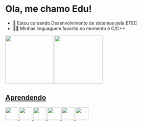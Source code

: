 # Ola, me chamo Edu! #
     
- 🤖 Estou cursando Desenvolvimento de sistemas pela ETEC
- 🧑‍💻 Minhas linguaguem favorita no momento é C/C++

<div>
  <a href="https://github.com/nseduuu" >
  <img height="150em" src="https://github-readme-stats.vercel.app/api?username=nseduuu&show_icons=true&theme=dracula&include_all_commits=true&count_private=true" />
  <img height="150em" src="https://github-readme-stats.vercel.app/api/top-langs/?username=nseduuu&layout=compact&langs_count=7&theme=dracula" />
</div>

## Aprendendo ##
<div display="flex" flex-direction="row">
  <img src="https://cdn.jsdelivr.net/gh/devicons/devicon/icons/c/c-original.svg" width="40" height="40"/>
  <img src="https://cdn.jsdelivr.net/gh/devicons/devicon/icons/html5/html5-original.svg" width="40" height="40" />
  <img src="https://cdn.jsdelivr.net/gh/devicons/devicon/icons/css3/css3-original.svg" width="40" height="40" />
  <img src="https://cdn.jsdelivr.net/gh/devicons/devicon/icons/javascript/javascript-original.svg" width="40" height="40" />
  <img src="https://cdn.jsdelivr.net/gh/devicons/devicon/icons/linux/linux-original.svg" width="40" height="40" />
  <img src="https://cdn.jsdelivr.net/gh/devicons/devicon/icons/git/git-original.svg" width="40" height="40" />
</div>
